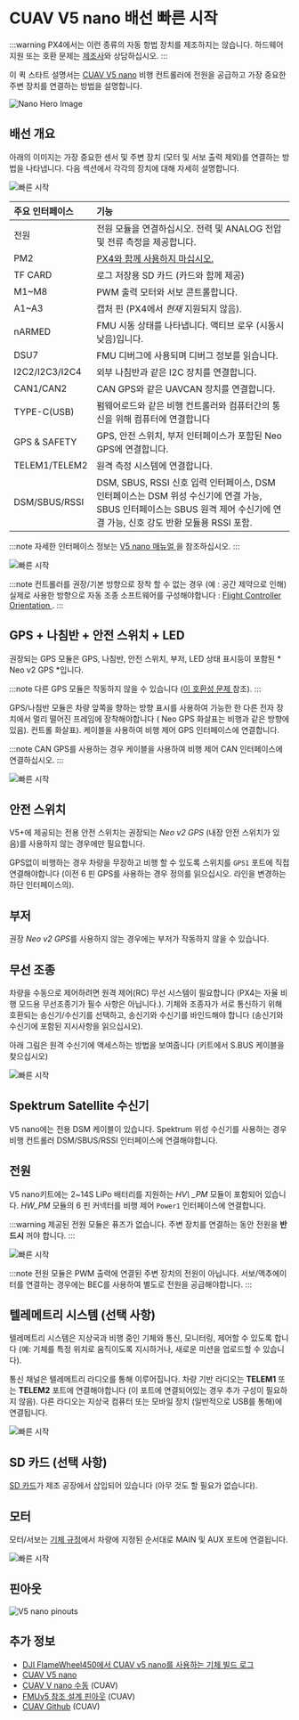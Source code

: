 # CUAV V5 nano 배선 빠른 시작

:::warning PX4에서는 이런 종류의 자동 항법 장치를 제조하지는 않습니다. 하드웨어 지원 또는 호환 문제는 [제조사](https://store.cuav.net/)와 상담하십시오.
:::

이 퀵 스타트 설명서는 [ CUAV V5 nano](../flight_controller/cuav_v5_nano.md) 비행 컨트롤러에 전원을 공급하고 가장 중요한 주변 장치를 연결하는 방법을 설명합니다.

![Nano Hero Image](../../assets/flight_controller/cuav_v5_nano/v5_nano_01.png)

## 배선 개요

아래의 이미지는 가장 중요한 센서 및 주변 장치 (모터 및 서보 출력 제외)를 연결하는 방법을 나타냅니다. 다음 섹션에서 각각의 장치에 대해 자세히 설명합니다.

![빠른 시작](../../assets/flight_controller/cuav_v5_nano/connection/v5_nano_quickstart_02.png)

| 주요 인터페이스        | 기능                                                                                                                  |
|:--------------- |:------------------------------------------------------------------------------------------------------------------- |
| 전원              | 전원 모듈을 연결하십시오. 전력 및 ANALOG 전압 및 전류 측정을 제공합니다.                                                                       |
| PM2             | [PX4와 함께 사용하지 마십시오.](../flight_controller/cuav_v5_nano.md#compatibility_pm2)                                        |
| TF CARD         | 로그 저장용 SD 카드 (카드와 함께 제공)                                                                                            |
| M1~M8           | PWM 출력 모터와 서보 콘트롤합니다.                                                                                               |
| A1~A3           | 캡처 핀 (PX4에서 *현재* 지원되지 않음).                                                                                          |
| nARMED          | FMU 시동 상태를 나타냅니다. 액티브 로우 (시동시 낮음)입니다.                                                                               |
| DSU7            | FMU 디버그에 사용되며 디버그 정보를 읽습니다.                                                                                         |
| I2C2/I2C3/I2C4  | 외부 나침반과 같은 I2C 장치를 연결합니다.                                                                                           |
| CAN1/CAN2       | CAN GPS와 같은 UAVCAN 장치를 연결합니다.                                                                                       |
| TYPE-C\(USB\) | 펌웨어로드와 같은 비행 컨트롤러와 컴퓨터간의 통신을 위해 컴퓨터에 연결합니다                                                                          |
| GPS & SAFETY    | GPS, 안전 스위치, 부저 인터페이스가 포함된 Neo GPS에 연결합니다.                                                                          |
| TELEM1/TELEM2   | 원격 측정 시스템에 연결합니다.                                                                                                   |
| DSM/SBUS/RSSI   | DSM, SBUS, RSSI 신호 입력 인터페이스, DSM 인터페이스는 DSM 위성 수신기에 연결 가능, SBUS 인터페이스는 SBUS 원격 제어 수신기에 연결 가능, 신호 강도 반환 모듈용 RSSI 포함. |


:::note
자세한 인터페이스 정보는 [ V5 nano 매뉴얼 ](http://manual.cuav.net/V5-nano.pdf)을 참조하십시오.
:::

![빠른 시작](../../assets/flight_controller/cuav_v5_nano/connection/v5_nano_quickstart_03.png)

:::note
컨트롤러를 권장/기본 방향으로 장착 할 수 없는 경우 (예 : 공간 제약으로 인해) 실제로 사용한 방향으로 자동 조종 소프트웨어를 구성해야합니다 : [ Flight Controller Orientation ](../advanced_features/rtk-gps.md).
:::

## GPS + 나침반 + 안전 스위치 + LED

권장되는 GPS 모듈은 GPS, 나침반, 안전 스위치, 부저, LED 상태 표시등이 포함된 * Neo v2 GPS *입니다.

:::note
다른 GPS 모듈은 작동하지 않을 수 있습니다 ([이 호환성 문제 ](../flight_controller/cuav_v5_nano.md#compatibility_gps) 참조).
:::

GPS/나침반 모듈은 차량 앞쪽을 향하는 방향 표시를 사용하여 가능한 한 다른 전자 장치에서 멀리 떨어진 프레임에 장착해야합니다 ( Neo GPS 화살표는 비행과 같은 방향에 있음). 컨트롤 화살표). 케이블을 사용하여 비행 제어 GPS 인터페이스에 연결합니다.

:::note CAN
GPS를 사용하는 경우 케이블을 사용하여 비행 제어 CAN 인터페이스에 연결하십시오.
:::

![빠른 시작](../../assets/flight_controller/cuav_v5_nano/connection/v5_nano_quickstart_04.png)

## 안전 스위치

V5+에 제공되는 전용 안전 스위치는 권장되는 *Neo v2 GPS* (내장 안전 스위치가 있음)를 사용하지 않는 경우에만 필요합니다.

GPS없이 비행하는 경우 차량을 무장하고 비행 할 수 있도록 스위치를 `GPS1` 포트에 직접 연결해야합니다 (이전 6 핀 GPS를 사용하는 경우 정의를 읽으십시오. 라인을 변경하는 하단 인터페이스의).

## 부저

권장 *Neo v2 GPS*를 사용하지 않는 경우에는 부저가 작동하지 않을 수 있습니다.

## 무선 조종

차량을 수동으로 제어하려면 원격 제어(RC) 무선 시스템이 필요합니다 (PX4는 자율 비행 모드용 무선조종기가 필수 사항은 아닙니다.). 기체와 조종자가 서로 통신하기 위해 호환되는 송신기/수신기를 선택하고, 송신기와 수신기를 바인드해야 합니다 (송신기와 수신기에 포함된 지시사항을 읽으십시오).

아래 그림은 원격 수신기에 액세스하는 방법을 보여줍니다 (키트에서 S.BUS 케이블을 찾으십시오)

![빠른 시작](../../assets/flight_controller/cuav_v5_nano/connection/v5_nano_quickstart_05.png)

## Spektrum Satellite 수신기

V5 nano에는 전용 DSM 케이블이 있습니다. Spektrum 위성 수신기를 사용하는 경우 비행 컨트롤러 DSM/SBUS/RSSI 인터페이스에 연결해야합니다.

## 전원

V5 nano키트에는 2~14S LiPo 배터리를 지원하는 *HV\ _PM* 모듈이 포함되어 있습니다. *HW\_PM* 모듈의 6 핀 커넥터를 비행 제어 `Power1` 인터페이스에 연결합니다.

:::warning
제공된 전원 모듈은 퓨즈가 없습니다. 주변 장치를 연결하는 동안 전원을 **반드시** 꺼야 합니다.
:::

![빠른 시작](../../assets/flight_controller/cuav_v5_nano/connection/v5_nano_quickstart_06.png)

:::note
전원 모듈은 PWM 출력에 연결된 주변 장치의 전원이 아닙니다. 서보/액추에이터를 연결하는 경우에는 BEC를 사용하여 별도로 전원을 공급해야합니다.
:::

## 텔레메트리 시스템 (선택 사항)

텔레메트리 시스템은 지상국과 비행 중인 기체와 통신, 모니터링, 제어할 수 있도록 합니다 (예: 기체를 특정 위치로 움직이도록 지시하거나, 새로운 미션을 업로드할 수 있습니다).

통신 채널은 텔레메트리 라디오를 통해 이루어집니다. 차량 기반 라디오는 **TELEM1** 또는 **TELEM2** 포트에 연결해야합니다 (이 포트에 연결되어있는 경우 추가 구성이 필요하지 않음). 다른 라디오는 지상국 컴퓨터 또는 모바일 장치 (일반적으로 USB를 통해)에 연결됩니다.

![빠른 시작](../../assets/flight_controller/cuav_v5_nano/connection/v5_nano_quickstart_07.png)

<span id="sd_card"></span>

## SD 카드 (선택 사항)

[SD 카드](../getting_started/px4_basic_concepts.md#sd_cards)가 제조 공장에서 삽입되어 있습니다 (아무 것도 할 필요가 없습니다).

## 모터

모터/서보는 [기체 규정](../airframes/airframe_reference.md)에서 차량에 지정된 순서대로 MAIN 및 AUX 포트에 연결됩니다.

![빠른 시작](../../assets/flight_controller/cuav_v5_nano/connection/v5_nano_quickstart_06.png)

## 핀아웃

![V5 nano pinouts](../../assets/flight_controller/cuav_v5_nano/v5_nano_pinouts.png)

## 추가 정보

- [DJI FlameWheel450에서 CUAV v5 nano를 사용하는 기체 빌드 로그](../frames_multicopter/dji_f450_cuav_5nano.md)
- [CUAV V5 nano](../flight_controller/cuav_v5_nano.md)
- [CUAV V nano 수동](http://manual.cuav.net/V5-nano.pdf) (CUAV)
- [FMUv5 참조 설계 핀아웃](https://docs.google.com/spreadsheets/d/1-n0__BYDedQrc_2NHqBenG1DNepAgnHpSGglke-QQwY/edit#gid=912976165) (CUAV)
- [CUAV Github](https://github.com/cuav) (CUAV)